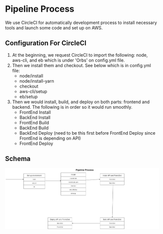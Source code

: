 # Pipeline Process

We use CircleCI for automatically development process to install necessary tools and launch some code and set up on AWS.

## Configuration For CircleCI

1. At the beginning, we request CircleCI to import the following: node, aws-cli, and eb which is under 'Orbs' on config.yml file.
2. Then we install them and checkout.  See below which is in config.yml file:
    - node/install
    - node/install-yarn
    - checkout
    - aws-cli/setup
    - eb/setup
3. Then we would install, build, and deploy on both parts: frontend and backend.  The following is in order so it would run smoothly.
    - FrontEnd Install
    - BackEnd Install
    - FrontEnd Build
    - BackEnd Build
    - BackEnd Deploy (need to be this first before FrontEnd Deploy since FrontEnd is depending on API)
    - FrontEnd Deploy

## Schema

![](../screenshots/pipeline_process.png)